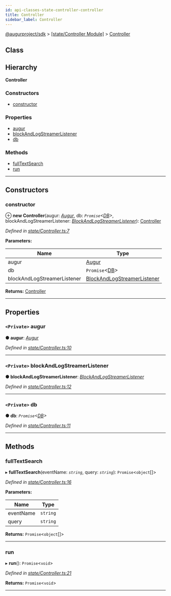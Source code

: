 ```yaml
---
id: api-classes-state-controller-controller
title: Controller
sidebar_label: Controller
---
```


[@augurproject/sdk](api-readme.md) > [[state/Controller Module]](api-modules-state-controller-module.md) > [Controller](api-classes-state-controller-controller.md)

## Class

## Hierarchy

**Controller**

### Constructors

* [constructor](api-classes-state-controller-controller.md#constructor)

### Properties

* [augur](api-classes-state-controller-controller.md#augur)
* [blockAndLogStreamerListener](api-classes-state-controller-controller.md#blockandlogstreamerlistener)
* [db](api-classes-state-controller-controller.md#db)

### Methods

* [fullTextSearch](api-classes-state-controller-controller.md#fulltextsearch)
* [run](api-classes-state-controller-controller.md#run)

---

## Constructors

<a id="constructor"></a>

###  constructor

⊕ **new Controller**(augur: *[Augur](api-classes-augur-augur.md)*, db: *`Promise`<[DB](api-classes-state-db-db-db.md)>*, blockAndLogStreamerListener: *[BlockAndLogStreamerListener](api-classes-state-db-blockandlogstreamerlistener-blockandlogstreamerlistener.md)*): [Controller](api-classes-state-controller-controller.md)

*Defined in [state/Controller.ts:7](https://github.com/AugurProject/augur/blob/06e47ad207/packages/augur-sdk/src/state/Controller.ts#L7)*

**Parameters:**

| Name | Type |
| ------ | ------ |
| augur | [Augur](api-classes-augur-augur.md) |
| db | `Promise`<[DB](api-classes-state-db-db-db.md)> |
| blockAndLogStreamerListener | [BlockAndLogStreamerListener](api-classes-state-db-blockandlogstreamerlistener-blockandlogstreamerlistener.md) |

**Returns:** [Controller](api-classes-state-controller-controller.md)

___

## Properties

<a id="augur"></a>

### `<Private>` augur

**● augur**: *[Augur](api-classes-augur-augur.md)*

*Defined in [state/Controller.ts:10](https://github.com/AugurProject/augur/blob/06e47ad207/packages/augur-sdk/src/state/Controller.ts#L10)*

___
<a id="blockandlogstreamerlistener"></a>

### `<Private>` blockAndLogStreamerListener

**● blockAndLogStreamerListener**: *[BlockAndLogStreamerListener](api-classes-state-db-blockandlogstreamerlistener-blockandlogstreamerlistener.md)*

*Defined in [state/Controller.ts:12](https://github.com/AugurProject/augur/blob/06e47ad207/packages/augur-sdk/src/state/Controller.ts#L12)*

___
<a id="db"></a>

### `<Private>` db

**● db**: *`Promise`<[DB](api-classes-state-db-db-db.md)>*

*Defined in [state/Controller.ts:11](https://github.com/AugurProject/augur/blob/06e47ad207/packages/augur-sdk/src/state/Controller.ts#L11)*

___

## Methods

<a id="fulltextsearch"></a>

###  fullTextSearch

▸ **fullTextSearch**(eventName: *`string`*, query: *`string`*): `Promise`<`object`[]>

*Defined in [state/Controller.ts:16](https://github.com/AugurProject/augur/blob/06e47ad207/packages/augur-sdk/src/state/Controller.ts#L16)*

**Parameters:**

| Name | Type |
| ------ | ------ |
| eventName | `string` |
| query | `string` |

**Returns:** `Promise`<`object`[]>

___
<a id="run"></a>

###  run

▸ **run**(): `Promise`<`void`>

*Defined in [state/Controller.ts:21](https://github.com/AugurProject/augur/blob/06e47ad207/packages/augur-sdk/src/state/Controller.ts#L21)*

**Returns:** `Promise`<`void`>

___

